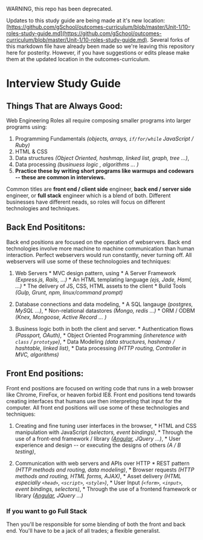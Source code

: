 WARNING, this repo has been deprecated. 

Updates to this study guide are being made at it's new location:[https://github.com/gSchool/outcomes-curriculum/blob/master/Unit-1/10-roles-study-guide.md](https://github.com/gSchool/outcomes-curriculum/blob/master/Unit-1/10-roles-study-guide.md). Several forks of this markdown file have already been made so we're leaving this repository here for posterity. However, if you have suggestions or edits please make them at the updated location in the outcomes-curriculum. 

# Interview Study Guide


## Things That are Always Good:

Web Engineering Roles all require  composing smaller programs into larger programs using:

  1. Programming Fundamentals *(objects, arrays, `if/for/while` JavaScript / Ruby)* 
  2. HTML & CSS
  2. Data structures *(Object Oriented, hashmap, linked list, graph, tree ...)*,
  3. Data processing *(businuess logic , algorithms ... )*
  4. __Practice these by writing short programs like warmups and codewars -- these are common in interviews.__
 
Common titles are __front end / client side__ engineer, __back end / server side__ engineer, or __full stack__ engineer which is a blend of both. Different businesses have different neads, so roles will focus on different technologies and techniques.

## Back End Posititons:

Back end positions are focused on the operation of webservers. Back end technologies involve more machine to machine communication than human interaction. Perfect webservers would run constantly, never turning off. All webservers will use some of these technologoies and techniques:

  1. Web Servers
    * MVC design pattern, using
    * A Server Framework *(Express.js, Rails, ...)*
    * An HTML templating language *(ejs, Jade, Haml, ...)*
    * The delivery of JS, CSS, HTML assets to the client
    * Build Tools *(Gulp, Grunt, npm, linux/command prompt)*

  2. Database connections and data modeling,
  	* A SQL langauge *(postgres, MySQL ...)*,
  	* Non-relational datastores *(Mongo, redis ...)*
  	* ORM / ODBM *(Knex, Mongoose, Active Record ... )*
  	
  3. Business logic both in both the client and server.
  	* Authentication flows *(Passport, OAuth)*,
  	* Object Oriented Programming *(inheretence with `class` / `prototype`)*,
  	* Data Modeling *(data structures, hashmap / hashtable, linked list)*,
  	* Data processing *(HTTP routing, Controller in MVC, algorithms)*

## Front End positions:

Front end positions are focused on writing code that runs in a web browser like Chrome, FireFox, or heaven forbid IE8. Front end positions tend towards creating interfaces that humans use then interpreting that input for the computer. All front end positions will use some of these technologies and techniques:
  
  1. Creating and fine tuning user interfaces in the browser,
    * HTML and CSS manipulation with JavaScript *(selectors, event bindings)*,
    * Through the use of a front-end framework / library *([Angular](https://github.com/gSchool/angular-curriculum), JQuery ...)*, 
    *  User experience and design -- or executing the designs of others *(A / B testing)*,  
		
  2. Communication with web servers and APIs over HTTP
  	* REST pattern *(HTTP methods and routing, data modeling)*,
    * Browser requests *(HTTP methods and routing, HTML forms, AJAX)*,
    * Asset delivery *(HTML especially `<head>`, `<script>`, `<style>`)*,
    * User Input *(`<form>`, `<input>`, event bindings, selectors)*,
    * Through the use of a frontend framework or library *([Angular](https://github.com/gSchool/angular-curriculum), JQuery ...)*

### If you want to go Full Stack

Then you'll be responsible for some blending of both the front and back end. You'll have to be a jack of all trades; a flexible generalist. 
